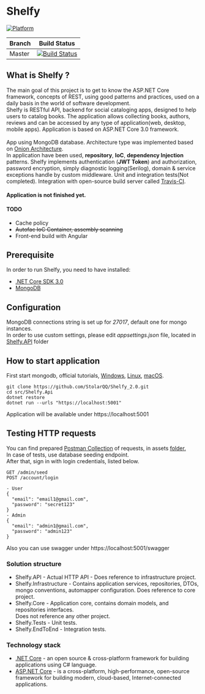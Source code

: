 # Shelfy

[![Platform](https://img.shields.io/badge/Platform-.NET%20Core%203.0-green)](https://dotnet.microsoft.com/download)

Branch | Build Status
------------ | -------------
Master | [![Build Status](https://travis-ci.org/StolarQQ/Shelfy_2.0.svg?branch=master)](https://travis-ci.org/StolarQQ/Shelfy_2.0)

## What is Shelfy ?

The main goal of this project is to get to know the ASP.NET Core framework, concepts of REST, using good patterns and practices, used on a daily basis in the world of software development. <br>
Shelfy is RESTful API, backend for social cataloging apps, designed to help users to catalog books. The application allows collecting books, authors, reviews and can be accessed by any type of application(web, desktop, mobile apps). Application is based on ASP.NET Core 3.0 framework. <br><br>
App using MongoDB database.
Architecture type was implemented based on [Onion Architecture](https://jeffreypalermo.com/2008/07/the-onion-architecture-part-1/). <br>In application have been used, __repository__, __IoC__, __dependency Injection__ patterns. Shelfy implements authentication (__JWT Token__) and authorization, password encryption, simply diagnostic logging(Serilog), domain & service exceptions handle by custom middleware. Unit and integration tests(Not completed). Integration with open-source build server called [Travis-CI](https://travis-ci.org/). <br>

#### __Application is not finished yet.__

#### TODO
+ Cache policy
+ ~~Autofac IoC Container, assembly scanning~~
+ Front-end build with Angular 

## Prerequisite
In order to run Shelfy, you need to have installed:
+ [.NET Core SDK 3.0](https://dotnet.microsoft.com/download/dotnet-core/3.0)
+ [MongoDB](https://www.mongodb.com/download-center/community)

## Configuration
MongoDB connections string is set up for *27017*, default one for mongo instances.  
In order to use custom settings, please edit *appsettings.json* file, located in [Shelfy.API](src/Shelfy.API) folder<br>

## How to start application
First start mongodb, official tutorials, [Windows](https://docs.mongodb.com/manual/tutorial/install-mongodb-on-windows/), [Linux](https://docs.mongodb.com/manual/tutorial/install-mongodb-on-ubuntu/), [macOS](https://docs.mongodb.com/manual/tutorial/install-mongodb-on-os-x/).
```
git clone https://github.com/StolarQQ/Shelfy_2.0.git
cd src/Shelfy.Api
dotnet restore 
dotnet run --urls "https://localhost:5001"
```
Application will be available under https://localhost:5001

## Testing HTTP requests
You can find prepared [Postman Collection](/assets/ShelfyCollection.postman_collectionv3.json) of requests, in assets [folder.](/assets) <br>
In case of tests, use database seeding endpoint. <br>
After that, sign in with login credentials, listed below.
```
GET /admin/seed
POST /account/login

- User
{
  "email": "email1@gmail.com",
  "password": "secret123"
}
- Admin
{
  "email": "admin1@gmail.com",
  "password": "admin123"
}

```
Also you can use swagger under https://localhost:5001/swagger

### Solution structure
+ Shelfy.API - Actual HTTP API - Does reference to infrastructure project.
+ Shelfy.Infrastructure - Contains application services, repositories, DTOs, mongo conventions, automapper configuration. Does reference to core project. 
+ Shelfy.Core - Application core, contains domain models, and repositories interfaces. <br> Does not reference any other project.
+ Shelfy.Tests - Unit tests.
+ Shelfy.EndToEnd - Integration tests.

### Technology stack
+ [.NET Core](https://dotnet.microsoft.com/) - an open source & cross-platform framework for building applications using C# language.
+ [ASP.NET Core](https://docs.microsoft.com/pl-pl/aspnet/core/?view=aspnetcore-3.1) - is a cross-platform, high-performance, open-source framework for building modern, cloud-based, Internet-connected applications.



